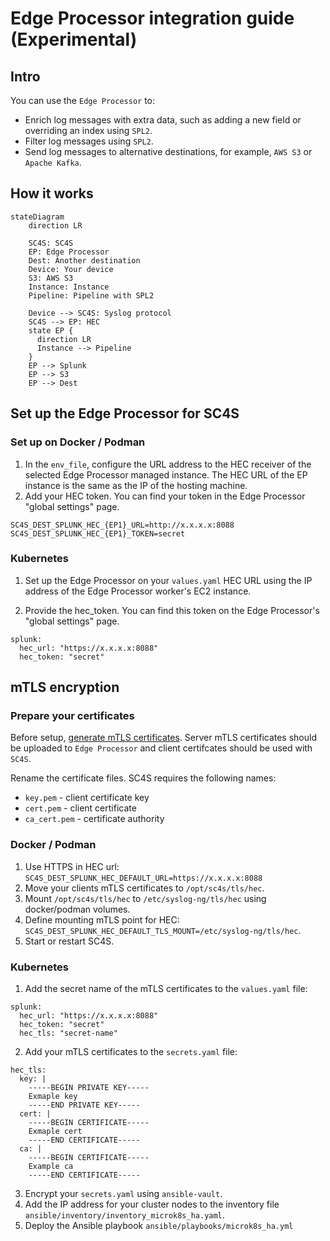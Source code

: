 # Edge Processor integration guide (Experimental)

## Intro

You can use the `Edge Processor` to:

* Enrich log messages with extra data, such as adding a new field or overriding an index using `SPL2`.
* Filter log messages using `SPL2`.
* Send log messages to alternative destinations, for example, `AWS S3` or `Apache Kafka`.

## How it works

```mermaid
stateDiagram
    direction LR

    SC4S: SC4S
    EP: Edge Processor
    Dest: Another destination
    Device: Your device
    S3: AWS S3
    Instance: Instance
    Pipeline: Pipeline with SPL2

    Device --> SC4S: Syslog protocol
    SC4S --> EP: HEC
    state EP {
      direction LR
      Instance --> Pipeline
    }
    EP --> Splunk
    EP --> S3
    EP --> Dest
```

## Set up the Edge Processor for SC4S

### Set up on Docker / Podman

1. In the `env_file`, configure the URL address to the HEC receiver of the selected Edge Processor managed instance. The HEC URL of the EP instance is the same as the IP of the hosting machine.
2.  Add your HEC token. You can find your token in the Edge Processor "global settings" page. 

```
SC4S_DEST_SPLUNK_HEC_{EP1}_URL=http://x.x.x.x:8088
SC4S_DEST_SPLUNK_HEC_{EP1}_TOKEN=secret
```

### Kubernetes

1. Set up the Edge Processor on your `values.yaml` HEC URL using the IP address of the Edge Processor worker's EC2 instance.

2. Provide the hec_token. You can find this token on the Edge Processor's "global settings" page.

```
splunk:
  hec_url: "https://x.x.x.x:8088"
  hec_token: "secret"
```

## mTLS encryption

### Prepare your certificates

Before setup, [generate mTLS certificates](https://docs.splunk.com/Documentation/SplunkCloud/9.1.2308/EdgeProcessor/SecureForwarders). Server mTLS certificates should be uploaded to `Edge Processor` and client certifcates should be used with `SC4S`.

Rename the certificate files. SC4S requires the following names:

  * `key.pem` - client certificate key
  * `cert.pem` - client certificate
  * `ca_cert.pem` - certificate authority

### Docker / Podman

  1. Use HTTPS in HEC url: `SC4S_DEST_SPLUNK_HEC_DEFAULT_URL=https://x.x.x.x:8088`
  2. Move your clients mTLS certificates to `/opt/sc4s/tls/hec`.
  3. Mount `/opt/sc4s/tls/hec` to `/etc/syslog-ng/tls/hec` using docker/podman volumes.
  4. Define mounting mTLS point for HEC: `SC4S_DEST_SPLUNK_HEC_DEFAULT_TLS_MOUNT=/etc/syslog-ng/tls/hec`.
  5. Start or restart SC4S.

### Kubernetes

  1. Add the secret name of the mTLS certificates to the `values.yaml` file:

```
splunk:
  hec_url: "https://x.x.x.x:8088"
  hec_token: "secret"
  hec_tls: "secret-name"
```

  2. Add your mTLS certificates to the `secrets.yaml` file:

```
hec_tls:
  key: |
    -----BEGIN PRIVATE KEY-----
    Exmaple key
    -----END PRIVATE KEY-----
  cert: |
    -----BEGIN CERTIFICATE-----
    Exmaple cert
    -----END CERTIFICATE-----
  ca: |
    -----BEGIN CERTIFICATE-----
    Example ca
    -----END CERTIFICATE-----
```

  3. Encrypt your `secrets.yaml` using `ansible-vault`.
  4. Add the IP address for your cluster nodes to the inventory file `ansible/inventory/inventory_microk8s_ha.yaml`.
  5. Deploy the Ansible playbook `ansible/playbooks/microk8s_ha.yml`
